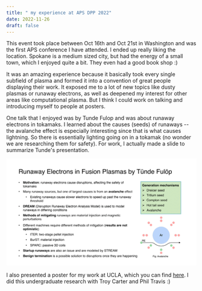 ```yaml
---
title: " my experience at APS DPP 2022"
date: 2022-11-26
draft: false
---
```


This event took place between Oct 16th and Oct 21st in Washington and 
was the first APS conference I have attended. I ended up really liking the
location. Spokane is a medium sized city, but had the energy of a small town,
which I enjoyed quite a bit. They even had a good book shop :)

It was an amazing experience because it basically took every single subfield 
of plasma and formed it into a convention of great people displaying their
work.
It exposed me to a lot of new topics like dusty plasmas or runaway electrons, 
as well as deepened my interest for other areas like computational plasma. 
But I think I could work on talking and introducing myself to people at posters.

One talk that I enjoyed was by Tunde Fulop and was about runaway electrons 
in tokamaks. 
I learned about the causes (seeds) of runaways -- the avalanche effect is 
especially interesting since that is what causes lightning. 
So there is essentially lighting going on in a tokamak (no wonder we are researching 
them for safety). 
For work, I actually made a slide to summarize Tunde's presentation.

![aps slide](/runaways_tunde.png)

I also presented a poster for my work at UCLA, which you can find [here](/poster.pdf).
I did this undergraduate research with Troy Carter and Phil Travis :)
